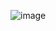![image](https://github.com/velicharlagokulkumar/vivado/assets/104726431/02333812-caa7-4ff4-9ad6-a312bd1031c2)
